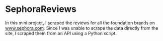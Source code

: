 # SephoraReviews

In this mini project, I scraped the reviews for all the foundation brands on www.sephora.com. Since I was unable to scrape the data directly from the site, I scraped them from an API using a Python script. 

